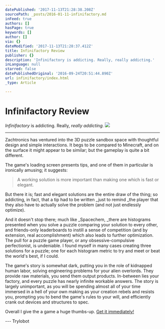 ```yaml
---
datePublished: '2017-11-13T21:28:38.208Z'
sourcePath: _posts/2016-01-11-infinifactory.md
inFeed: true
authors: []
hasPage: true
keywords: []
author: []
via: {}
dateModified: '2017-11-13T21:28:37.412Z'
title: Infinifactory Review
publisher: {}
description: 'Infinifactory is addicting. Really, really addicting.'
inLanguage: null
starred: false
datePublishedOriginal: '2016-09-24T20:51:44.890Z'
url: infinifactory/index.html
_type: Article

---
```

# Infinifactory Review

_Infinifactory_ is addicting. Really, _really _addicting_._
![](https://the-grid-user-content.s3-us-west-2.amazonaws.com/8a70cc8a-f8a5-45ef-9b89-3553cfc26cfc.jpg)

---

Zachtronics has ventured into the 3D puzzle sandbox space with thoughtful design and simple interactions. It begs to be compared to Minecraft, and on the surface it might appear to be similar; but the gameplay is quite a bit different.

The game's loading screen presents tips, and one of them in particular is ironically amusing; it suggests:

> A working solution is more important than making one which is fast or elegant. 

But there it is; fast and elegant solutions are the entire draw of the thing; so addicting, in fact, that a tip had to be written _just to remind _the player that they also have to actually solve the problem (and not just endlessly optimize).

And it doesn't stop there; much like _Spacechem, _there are histograms presented when you solve a puzzle comparing your solution to every other, and friends-only leaderboards to instill a sense of competition (and by extension, real accomplishment) which also leads to further optimization. The pull for a puzzle game player, or any obsessive-compulsive perfectionist, is undeniable. I found myself in many cases creating three solutions for a puzzle; one for each histogram metric to try and meet or beat the world's best, if I could.

The game's story is somewhat dark, putting you in the role of kidnapped human labor, solving engineering problems for your alien overlords. They provide raw materials, you send them output products. In-between lies your factory, and every puzzle has nearly infinite workable answers. The story is largely unimportant, as you will be spending almost all of your time immersed in a hell of your own making as your creation rebels and resists you, prompting you to bend the game's rules to your will, and efficiently crank out devices and structures to spec.

Overall I give the a game a huge thumbs-up. [Get it immediately!][0]

--- Trylobot

[0]: http://www.zachtronics.com/infinifactory/